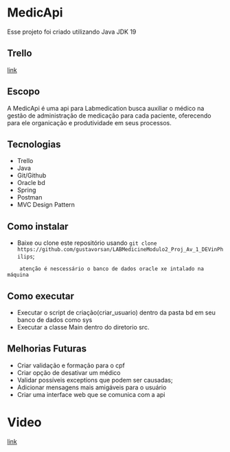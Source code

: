 # MedicApi


Esse projeto foi criado utilizando Java JDK 19

## Trello
[link](https://trello.com/b/cz0Rj4BS/labmedication)

## Escopo
A MedicApi é uma api para Labmedication busca auxiliar o médico na gestão de administração de medicação para cada paciente,
oferecendo para ele organicação e produtividade em seus processos.


## Tecnologias
* Trello
* Java
* Git/Github
* Oracle bd
* Spring
* Postman
* MVC Design Pattern


## Como instalar
* Baixe ou clone este repositório usando `git clone https://github.com/gustavorsan/LABMedicineModulo2_Proj_Av_1_DEVinPhilips`;
```agsl
    atenção é nescessário o banco de dados oracle xe intalado na máquina
```

## Como executar
* Executar o script de criação(criar_usuario) dentro da pasta bd em seu banco de dados como sys  
* Executar a classe Main dentro do diretorio src.

## Melhorias Futuras
* Criar validação e formação para o cpf
* Criar opção de desativar um médico
* Validar possíveis exceptions que podem ser causadas;
* Adicionar mensagens mais amigáveis para o usuário
* Criar uma interface web que se comunica com a api

# Video
[link](https://drive.google.com/file/d/1AqmaDseS4hzZCZ404ey_9C0JioscPiva/view?usp=share_link)